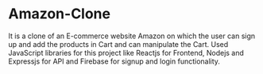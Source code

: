 # Amazon-Clone
It is a clone of an E-commerce website Amazon on which the user can sign up and add the products in Cart and can manipulate the Cart.
Used JavaScript libraries for this project like Reactjs for Frontend, Nodejs and Expressjs for API and Firebase for signup and login functionality.
